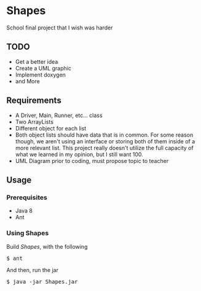 # Shapes

School final project that I wish was harder

## TODO

* Get a better idea
* Create a UML graphic
* Implement doxygen
* and More

## Requirements

* A Driver, Main, Runner, etc... class
* Two ArrayLists
* Different object for each list
* Both object lists should have data that is in common. For some reason though, we aren't using an interface or storing both of them inside of a more relevant list. This project really doesn't utilize the full capacity of what we learned in my opinion, but I still want 100.
* UML Diagram prior to coding, must propose topic to teacher

## Usage

### Prerequisites

* Java 8
* Ant

### Using Shapes

Build *Shapes*, with the following

<pre lang="sh">
$ ant
</pre>

And then, run the jar

<pre lang="sh">
$ java -jar Shapes.jar
</pre>

